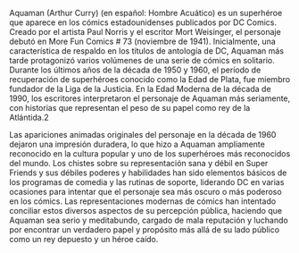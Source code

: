 Aquaman (Arthur Curry) (en español: Hombre Acuático) es un superhéroe que aparece en los cómics estadounidenses publicados por DC Comics. Creado por el artista Paul Norris y el escritor Mort Weisinger, el personaje debutó en More Fun Comics # 73 (noviembre de 1941). Inicialmente, una característica de respaldo en los títulos de antología de DC, Aquaman más tarde protagonizó varios volúmenes de una serie de cómics en solitario. Durante los últimos años de la década de 1950 y 1960, el período de recuperación de superhéroes conocido como la Edad de Plata, fue miembro fundador de la Liga de la Justicia. En la Edad Moderna de la década de 1990, los escritores interpretaron el personaje de Aquaman más seriamente, con historias que representan el peso de su papel como rey de la Atlántida.2

Las apariciones animadas originales del personaje en la década de 1960 dejaron una impresión duradera, lo que hizo a Aquaman ampliamente reconocido en la cultura popular y uno de los superhéroes más reconocidos del mundo. Los chistes sobre su representación sana y débil en Super Friends y sus débiles poderes y habilidades han sido elementos básicos de los programas de comedia y las rutinas de soporte, liderando DC en varias ocasiones para intentar que el personaje sea más oscuro o más poderoso en los cómics. Las representaciones modernas de cómics han intentado conciliar estos diversos aspectos de su percepción pública, haciendo que Aquaman sea serio y meditabundo, cargado de mala reputación y luchando por encontrar un verdadero papel y propósito más allá de su lado público como un rey depuesto y un héroe caído.